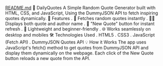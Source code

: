 [README.md](https://github.com/user-attachments/files/22993006/README.md)
📝 DailyQuotes
A Simple Random Quote Generator built with HTML, CSS, and JavaScript, Using the DummyJSON API to fetch inspiring quotes dynamically.
🚀 Features
. 🎯 Fetches random quotes instantly
. ✍🏿 Displays both quote and author name
. 🔁 "New Quote" button for instant refresh
. 💾 Lightweight and beginner-friendly
. 🌐 Works seamlessly on desktop and mobiles
🛠️ Technologies Used
. HTML5
. CSS3
. JavaScript (Fetch API)
. DummyJSON Quotes API
💡 How it Works
The app uses JavaScript's fetch() method to get quotes from DummyJSON API and display them dynamically on the webpage. Each click of the New Quote button reloads a new quote from the API.
